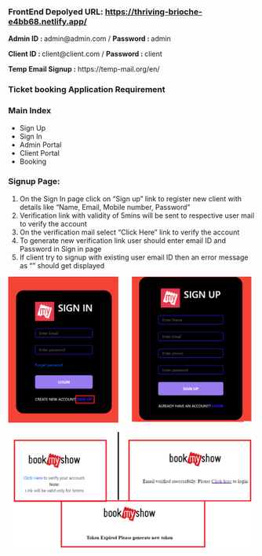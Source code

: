 ### FrontEnd Depolyed URL: https://thriving-brioche-e4bb68.netlify.app/

<p><b>Admin ID : </b>admin@admin.com / <b>Password : </b>admin</p>
<p><b>Client ID : </b>client@client.com / <b>Password : </b>client</p>
<p><b>Temp Email Signup :</b> https://temp-mail.org/en/</p>
   
### Ticket booking Application Requirement
### Main Index
   -	Sign Up
   -	Sign In
   -	Admin Portal
   -	Client Portal
   -	Booking
   
### Signup Page:
 
1.	On the Sign In page click on “Sign up” link to register new client with details like “Name, Email, Mobile number, Password”
2.	Verification link with validity of 5mins will be sent to respective user mail to verify the account
3.	On the verification mail select “Click Here” link to verify the account
4.	To generate new verification link user should enter email ID and Password in Sign in page
5.	If client try to signup with existing user email ID then an error message as “” should get displayed

![1. Sign Up](https://github.com/Rajeshkumar-Murugan/guvi-hackathon2-frontend/blob/main/Documentation/Sign%20Up.png)

![2. Verification](https://github.com/Rajeshkumar-Murugan/guvi-hackathon2-frontend/blob/main/Documentation/2.%20Verification%20Email.png)


